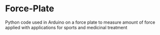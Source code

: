 # Force-Plate
Python code used in Arduino on a force plate to measure amount of force applied with applications for sports and medicinal treatment
